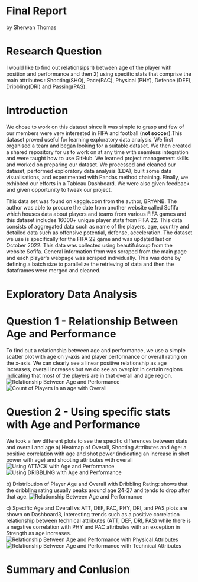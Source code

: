 # Final Report #
by Sherwan Thomas 

# Research Question
I would like to find out relationsips 1) between  age of the player with position and performance and then 2) using specific stats that comprise the main attributes : Shooting(SHO), Pace(PAC), Physical (PHY), Defence (DEF), Dribbling(DRI) and Passing(PAS).

# Introduction
We chose to work on this dataset since it was simple to grasp and few of our members were very interested in FIFA and football (**not soccer**).This dataset proved useful for learning exploratory data analysis. We first organised a team and began looking for a suitable dataset. We then created a shared repository for us to work on at any time with seamless integration and were taught how to use GitHub. We learned project management skills and worked on preparing our dataset. We processed and cleaned our dataset, performed exploratory data analysis (EDA), built some data visualisations, and experimented with Pandas method chaining. Finally, we exhibited our efforts in a Tableau Dashboard. We were also given feedback and given opportunity to tweak our project.

This data set was found on kaggle.com from the author, BRYANB. The author was able to procure the date from another website called Sofifa which houses data about players and teams from various FIFA games and this dataset includes 16000+ unique player stats from FIFA 22. This data consists of aggregated data such as name of the players, age, country and detailed data such as offensive potential, defense, acceleration. The dataset we use is specifically for the FIFA 22 game and was updated last on October 2022. This data was collected using beautifulsoup from the website Sofifa. General information from was scraped from the main page and each player's webpage was scraped individually. This was done by defining a batch size to parallelize the retrieving of data and then the dataframes were merged and cleaned.
 

# Exploratory Data Analysis

# Question 1 - Relationship Between Age and Performance
To find out a relationship between age and performance, we use a simple scatter plot with age on y-axis and player performance or overall rating on the x-axis.
We can clearly see a linear positive relationship as age increases, overall increases but we do see an overplot in certain regions indicating that most of the players are in that overall and age region.
![Relationship Between Age and Performance](scatter1.png)
![Count of Players in an age with Overall](project-group28/images/Analysis3/barplot.png)

# Question 2 - Using specific stats with Age and Performance
We took a few different plots to see the specific differences between stats and overall and age
a) Heatmap of Overall, Shooting Attributes and Age: a positive correlation with age and shot power (indicating an increase in shot power with age) and shooting attributes with overall 
![Using ATTACK with Age and Performance](project-group28/images/Analysis3/heatmap.png)
![Using DRIBBLING with Age and Performance](project-group28/images/Analysis3/dribbling1.png)


b) Dristribution of Player Age and Overall with Dribbling Rating: shows that the dribbling rating usually peaks around age 24-27 and tends to drop after that age.
![Relationship Between Age and Performance](project-group28/images/Analysis3/heatmap.png)

c) Specific Age and Overall vs ATT, DEF, PAC, PHY, DRI, and PAS plots are shown on Dashboard3, interesting trends such as a positive correlation relationship between technical attributes (ATT, DEF, DRI, PAS) while there is a negative correlation with PHY and PAC attributes with an exception in Strength as age increases.
![Relationship Between Age and Performance with Physical Attributes](project-group28/images/Analysis3/tableau1.png)
![Relationship Between Age and Performance with Technical Attributes](project-group28/images/Analysis3/tableua2.png)


# Summary and Conlusion
